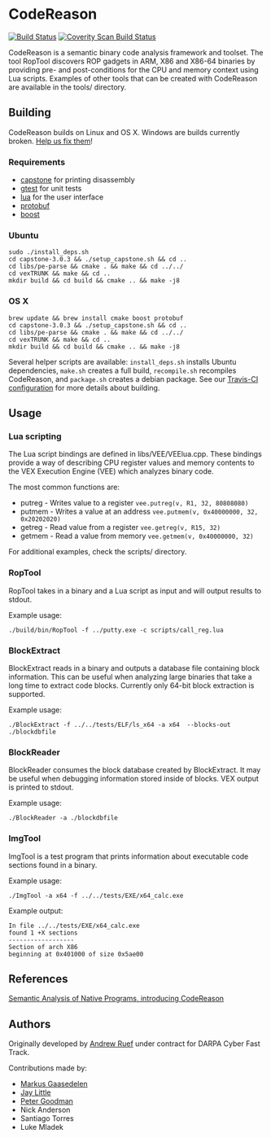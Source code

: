 # CodeReason
[![Build Status](https://travis-ci.org/trailofbits/codereason.svg)](https://travis-ci.org/trailofbits/codereason)
[![Coverity Scan Build Status](https://scan.coverity.com/projects/5509/badge.svg)](https://scan.coverity.com/projects/5509)

CodeReason is a semantic binary code analysis framework and toolset. The tool RopTool discovers ROP gadgets in ARM, X86 and X86-64 binaries by providing pre- and post-conditions for the CPU and memory context using Lua scripts. Examples of other tools that can be created with CodeReason are available in the tools/ directory.

## Building
CodeReason builds on Linux and OS X. Windows are builds currently broken. [Help us fix them](https://github.com/trailofbits/codereason/issues/32)!

### Requirements
* [capstone](http://www.capstone-engine.org/) for printing disassembly
* [gtest](https://code.google.com/p/googletest/) for unit tests
* [lua](http://www.lua.org/home.html) for the user interface
* [protobuf](https://developers.google.com/protocol-buffers/)
* [boost](http://www.boost.org/)

### Ubuntu
```
sudo ./install_deps.sh
cd capstone-3.0.3 && ./setup_capstone.sh && cd ..
cd libs/pe-parse && cmake . && make && cd ../../
cd vexTRUNK && make && cd ..
mkdir build && cd build && cmake .. && make -j8
```

### OS X
```
brew update && brew install cmake boost protobuf
cd capstone-3.0.3 && ./setup_capstone.sh && cd ..
cd libs/pe-parse && cmake . && make && cd ../../
cd vexTRUNK && make && cd ..
mkdir build && cd build && cmake .. && make -j8
```

Several helper scripts are available: `install_deps.sh` installs Ubuntu dependencies, `make.sh` creates a full build, `recompile.sh` recompiles CodeReason, and `package.sh` creates a debian package. See our [Travis-CI configuration](https://github.com/trailofbits/codereason/blob/master/.travis.yml) for more details about building.

## Usage

### Lua scripting
The Lua script bindings are defined in libs/VEE/VEElua.cpp. These bindings provide a way of describing CPU register values and memory contents to the VEX Execution Engine (VEE) which analyzes binary code.

The most common functions are:
* putreg - Writes value to a register `vee.putreg(v, R1, 32, 80808080)`
* putmem - Writes a value at an address `vee.putmem(v, 0x40000000, 32, 0x20202020)`
* getreg - Read value from a register `vee.getreg(v, R15, 32)`
* getmem - Read a value from memory `vee.getmem(v, 0x40000000, 32)`

For additional examples, check the scripts/ directory.

### RopTool
RopTool takes in a binary and a Lua script as input and will output results to stdout.

Example usage:
```
./build/bin/RopTool -f ../putty.exe -c scripts/call_reg.lua
```

### BlockExtract
BlockExtract reads in a binary and outputs a database file containing block information. This can be useful when analyzing large binaries that take a long time to extract code blocks. Currently only 64-bit block extraction is supported.

Example usage:
```
./BlockExtract -f ../../tests/ELF/ls_x64 -a x64  --blocks-out ./blockdbfile
```

### BlockReader
BlockReader consumes the block database created by BlockExtract. It may be useful when debugging information stored inside of blocks. VEX output is printed to stdout.

Example usage:
```
./BlockReader -a ./blockdbfile
```

### ImgTool
ImgTool is a test program that prints information about executable code sections found in a binary.

Example usage:
```
./ImgTool -a x64 -f ../../tests/EXE/x64_calc.exe
```
Example output:
```
In file ../../tests/EXE/x64_calc.exe
found 1 +X sections
------------------
Section of arch X86
beginning at 0x401000 of size 0x5ae00
```

## References
[Semantic Analysis of Native Programs, introducing CodeReason](http://blog.trailofbits.com/2014/02/23/semantic-analysis-of-native-programs-introducing-codereason/)

## Authors
Originally developed by [Andrew Ruef](https://github.com/awruef) under contract for DARPA Cyber Fast Track.

Contributions made by:
* [Markus Gaasedelen](https://github.com/gaasedelen)
* [Jay Little](https://github.com/computerality)
* [Peter Goodman](https://github.com/pgoodman)
* Nick Anderson
* Santiago Torres
* Luke Mladek
